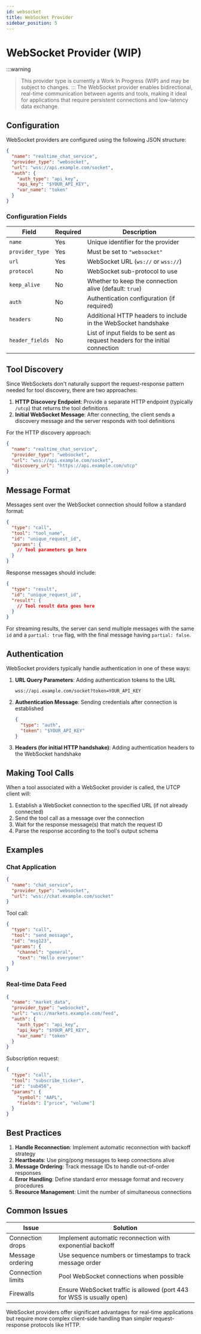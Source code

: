 ```yaml
---
id: websocket
title: WebSocket Provider
sidebar_position: 5
---
```


# WebSocket Provider (WIP)

:::warning

> This provider type is currently a Work In Progress (WIP) and may be subject to changes.
:::
The WebSocket provider enables bidirectional, real-time communication between agents and tools, making it ideal for applications that require persistent connections and low-latency data exchange.

## Configuration

WebSocket providers are configured using the following JSON structure:

```json
{
  "name": "realtime_chat_service",
  "provider_type": "websocket",
  "url": "wss://api.example.com/socket",
  "auth": {
    "auth_type": "api_key",
    "api_key": "$YOUR_API_KEY",
    "var_name": "token"
  }
}
```

### Configuration Fields

| Field | Required | Description |
|-------|----------|-------------|
| `name` | Yes | Unique identifier for the provider |
| `provider_type` | Yes | Must be set to `"websocket"` |
| `url` | Yes | WebSocket URL (`ws://` or `wss://`) |
| `protocol` | No | WebSocket sub-protocol to use |
| `keep_alive` | No | Whether to keep the connection alive (default: `true`) |
| `auth` | No | Authentication configuration (if required) |
| `headers` | No | Additional HTTP headers to include in the WebSocket handshake |
| `header_fields` | No | List of input fields to be sent as request headers for the initial connection |

## Tool Discovery

Since WebSockets don't naturally support the request-response pattern needed for tool discovery, there are two approaches:

1. **HTTP Discovery Endpoint**: Provide a separate HTTP endpoint (typically `/utcp`) that returns the tool definitions
2. **Initial WebSocket Message**: After connecting, the client sends a discovery message and the server responds with tool definitions

For the HTTP discovery approach:

```json
{
  "name": "realtime_chat_service",
  "provider_type": "websocket",
  "url": "wss://api.example.com/socket",
  "discovery_url": "https://api.example.com/utcp"
}
```

## Message Format

Messages sent over the WebSocket connection should follow a standard format:

```json
{
  "type": "call",
  "tool": "tool_name",
  "id": "unique_request_id",
  "params": {
    // Tool parameters go here
  }
}
```

Response messages should include:

```json
{
  "type": "result",
  "id": "unique_request_id",
  "result": {
    // Tool result data goes here
  }
}
```

For streaming results, the server can send multiple messages with the same `id` and a `partial: true` flag, with the final message having `partial: false`.

## Authentication

WebSocket providers typically handle authentication in one of these ways:

1. **URL Query Parameters**: Adding authentication tokens to the URL
   ```
   wss://api.example.com/socket?token=YOUR_API_KEY
   ```

2. **Authentication Message**: Sending credentials after connection is established
   ```json
   {
     "type": "auth",
     "token": "$YOUR_API_KEY"
   }
   ```

3. **Headers (for initial HTTP handshake)**: Adding authentication headers to the WebSocket handshake

## Making Tool Calls

When a tool associated with a WebSocket provider is called, the UTCP client will:

1. Establish a WebSocket connection to the specified URL (if not already connected)
2. Send the tool call as a message over the connection
3. Wait for the response message(s) that match the request ID
4. Parse the response according to the tool's output schema

## Examples

### Chat Application

```json
{
  "name": "chat_service",
  "provider_type": "websocket",
  "url": "wss://chat.example.com/socket"
}
```

Tool call:
```json
{
  "type": "call",
  "tool": "send_message",
  "id": "msg123",
  "params": {
    "channel": "general",
    "text": "Hello everyone!"
  }
}
```

### Real-time Data Feed

```json
{
  "name": "market_data",
  "provider_type": "websocket",
  "url": "wss://markets.example.com/feed",
  "auth": {
    "auth_type": "api_key",
    "api_key": "$YOUR_API_KEY",
    "var_name": "token"
  }
}
```

Subscription request:
```json
{
  "type": "call",
  "tool": "subscribe_ticker",
  "id": "sub456",
  "params": {
    "symbol": "AAPL",
    "fields": ["price", "volume"]
  }
}
```

## Best Practices

1. **Handle Reconnection**: Implement automatic reconnection with backoff strategy
2. **Heartbeats**: Use ping/pong messages to keep connections alive
3. **Message Ordering**: Track message IDs to handle out-of-order responses
4. **Error Handling**: Define standard error message format and recovery procedures
5. **Resource Management**: Limit the number of simultaneous connections

## Common Issues

| Issue | Solution |
|-------|----------|
| Connection drops | Implement automatic reconnection with exponential backoff |
| Message ordering | Use sequence numbers or timestamps to track message order |
| Connection limits | Pool WebSocket connections when possible |
| Firewalls | Ensure WebSocket traffic is allowed (port 443 for WSS is usually open) |

WebSocket providers offer significant advantages for real-time applications but require more complex client-side handling than simpler request-response protocols like HTTP.
